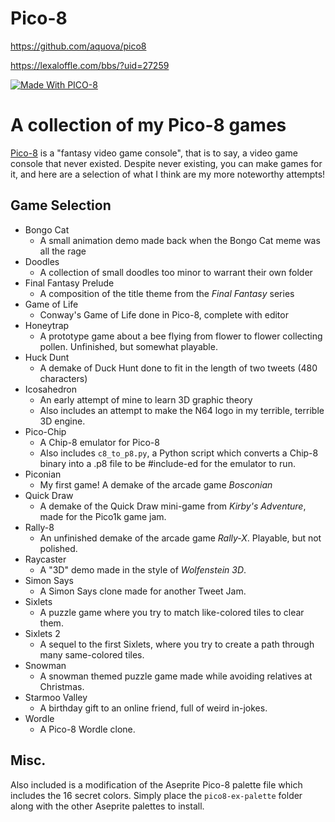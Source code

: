 # Pico-8

https://github.com/aquova/pico8

https://lexaloffle.com/bbs/?uid=27259

[![Made With PICO-8](https://img.shields.io/badge/Made%20With-PICO--8-ff004d.svg?style=flat&logo=data%3Aimage%2Fpng%3Bbase64%2CiVBORw0KGgoAAAANSUhEUgAAABQAAAAUCAYAAACNiR0NAAAAlUlEQVQ4jWP8v5gBFTxOR%2BVXPfuPwp8SxIjCt%2BBG4TIxUBkMfgNZGIyi0IRmoobZxxeo0rcPocp%2FEEEJ08HvZaobyPj%2FjTpqmLAeJM2EtgMo3MHvZeqnw9X%2FXVHSUdhnP5Qw%2Fc%2B7CUVDS%2BsWFH6QpuyIT4cMT8xQBJI%2B1aHwj1%2F3RgnTVJbrKGH29egxFPWD38tUNxAAun4liexlTtMAAAAASUVORK5CYII%3D)](https://www.lexaloffle.com/pico-8.php)

# A collection of my Pico-8 games

[Pico-8](https://www.lexaloffle.com/pico-8.php) is a "fantasy video game console", that is to say, a video game console that never existed. Despite never existing, you can make games for it, and here are a selection of what I think are my more noteworthy attempts!

## Game Selection
- Bongo Cat
    - A small animation demo made back when the Bongo Cat meme was all the rage
- Doodles
    - A collection of small doodles too minor to warrant their own folder
- Final Fantasy Prelude
    - A composition of the title theme from the *Final Fantasy* series
- Game of Life
    - Conway's Game of Life done in Pico-8, complete with editor
- Honeytrap
    - A prototype game about a bee flying from flower to flower collecting pollen. Unfinished, but somewhat playable.
- Huck Dunt
    - A demake of Duck Hunt done to fit in the length of two tweets (480 characters)
- Icosahedron
    - An early attempt of mine to learn 3D graphic theory
    - Also includes an attempt to make the N64 logo in my terrible, terrible 3D engine.
- Pico-Chip
    - A Chip-8 emulator for Pico-8
    - Also includes `c8_to_p8.py`, a Python script which converts a Chip-8 binary into a .p8 file to be #include-ed for the emulator to run.
- Piconian
    - My first game! A demake of the arcade game *Bosconian*
- Quick Draw
    - A demake of the Quick Draw mini-game from *Kirby's Adventure*, made for the Pico1k game jam.
- Rally-8
    - An unfinished demake of the arcade game *Rally-X*. Playable, but not polished.
- Raycaster
    - A "3D" demo made in the style of *Wolfenstein 3D*.
- Simon Says
    - A Simon Says clone made for another Tweet Jam.
- Sixlets
    - A puzzle game where you try to match like-colored tiles to clear them.
- Sixlets 2
    - A sequel to the first Sixlets, where you try to create a path through many same-colored tiles.
- Snowman
    - A snowman themed puzzle game made while avoiding relatives at Christmas.
- Starmoo Valley
    - A birthday gift to an online friend, full of weird in-jokes.
- Wordle
    - A Pico-8 Wordle clone.

## Misc.

Also included is a modification of the Aseprite Pico-8 palette file which includes the 16 secret colors. Simply place the `pico8-ex-palette` folder along with the other Aseprite palettes to install.
